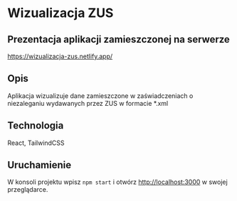 # Wizualizacja ZUS 

## Prezentacja aplikacji zamieszczonej na serwerze
https://wizualizacja-zus.netlify.app/


## Opis
Aplikacja wizualizuje dane zamieszczone w zaświadczeniach o niezaleganiu wydawanych przez ZUS w formacie *.xml

## Technologia
React, TailwindCSS

## Uruchamienie
W konsoli projektu wpisz `npm start` i otwórz [http://localhost:3000](http://localhost:3000) w swojej przeglądarce.
